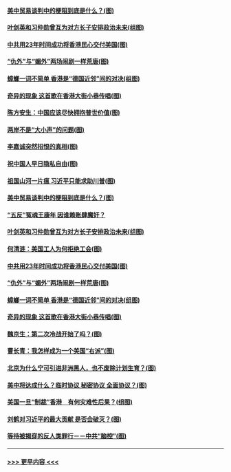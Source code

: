 #### [美中贸易谈判中的梗阻到底是什么？(图)](../pages/p4/907791.md?t=09191611) 
#### [叶剑英和习仲勋曾互为对方长子安排政治未来(组图)](../pages/p4/907786.md?t=09191611) 
#### [中共用23年时间成功将香港民心交付美国(图)](../pages/p4/907698.md?t=09191611) 
#### [“仇外”与“媚外”两场闹剧一样荒唐(图)](../pages/p4/907689.md?t=09191611) 
#### [蟑螂一词不简单 香港是“德国近邻”间的对决(组图)](../pages/p4/907618.md?t=09191611) 
#### [奇异的现象 这首歌在香港大街小巷传唱(图)](../pages/p4/907583.md?t=09191611) 
#### [陈方安生：中国应该尽快拥抱普世价值(图)](../pages/p4/907826.md?t=09191611) 
#### [两岸不是“大小声”的问题(图)](../pages/p4/907825.md?t=09191611) 
#### [李嘉诚突然招恨的真相(图)](../pages/p4/907799.md?t=09191611) 
#### [祝中国人早日隐私自由(图)](../pages/p4/907797.md?t=09191611) 
#### [祖国山河一片瘟 习近平只能求助川普(图)](../pages/p4/907796.md?t=09191611) 
#### [美中贸易谈判中的梗阻到底是什么？(图)](../pages/p4/907791.md?t=09191611) 
#### [“五反”冤魂王康年 因谁赖账肆魔奸？](../pages/p4/907787.md?t=09191611) 
#### [叶剑英和习仲勋曾互为对方长子安排政治未来(组图)](../pages/p4/907786.md?t=09191611) 
#### [何清涟：美国工人为何拒绝工会(图)](../pages/p4/907701.md?t=09191611) 
#### [中共用23年时间成功将香港民心交付美国(图)](../pages/p4/907698.md?t=09191611) 
#### [“仇外”与“媚外”两场闹剧一样荒唐(图)](../pages/p4/907689.md?t=09191611) 
#### [蟑螂一词不简单 香港是“德国近邻”间的对决(组图)](../pages/p4/907618.md?t=09191611) 
#### [奇异的现象 这首歌在香港大街小巷传唱(图)](../pages/p4/907583.md?t=09191611) 
#### [魏京生：第二次冷战开始了吗？(图)](../pages/p4/907581.md?t=09191611) 
#### [曹长青：我怎样成为一个美国“右派”(图)](../pages/p4/907580.md?t=09191611) 
#### [北京为什么宁可引进非洲黑人，也不废除计划生育？(图)](../pages/p4/907577.md?t=09191611) 
#### [美中将达成什么？临时协议 秘密协议 全面协议？(图)](../pages/p4/907576.md?t=09191611) 
#### [美国一旦“制裁”香港　有何灾难性后果？(组图)](../pages/p4/907575.md?t=09191611) 
#### [刘鹤对习近平的最大贡献 是否会破灭？(图)](../pages/p4/907509.md?t=09191611) 
#### [等待被揭穿的反人类罪行－－中共“脑控”(图)](../pages/p4/907167.md?t=09191611) 

----
#### [ >>> 更早内容 <<< ](../indexes/p4-earlier.md)
